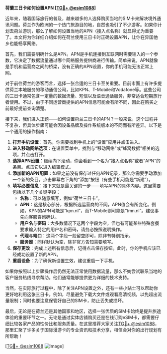 **荷蘭三日卡如何设置APN [[TG💪+ @esim1088](https://t.me/s/esim1088)]**

近年来，随着国际旅行的普及，越来越多的人选择购买当地的SIM卡来解决境外通讯问题。荷兰作为欧洲的一个热门旅游目的地，自然也吸引了不少游客。如果你计划去荷兰游玩，那么了解如何设置当地的APN（接入点名称）就显得尤为重要了。本文将为你详细介绍如何在荷兰使用三日卡时正确设置APN，让你在异国他乡也能畅享网络。

首先，我们需要明确什么是APN。APN是手机连接到互联网时需要输入的一个参数，它决定了数据流量通过哪个网络服务提供商进行传输。简单来说，APN就像是手机和运营商之间的桥梁，没有正确的APN设置，你的手机可能无法正常上网。

对于前往荷兰的游客而言，选择一张合适的三日卡至关重要。目前市面上有许多提供荷兰本地服务的移动通信公司，比如KPN、T-Mobile和Vodafone等。这些公司的三日卡通常包含一定量的数据流量、短信以及语音通话服务，非常适合短期旅行者使用。不过，由于不同运营商提供的APN信息可能会有所不同，因此在购买之前最好提前查询清楚。

接下来，我们进入正题——如何设置荷兰三日卡的APN？一般来说，这个过程并不复杂，但具体步骤可能会因设备品牌及操作系统版本的不同而有所差异。以下是一个通用的操作指南：

1. **打开手机设置**：首先，你需要找到手机上的“设置”应用并点击进入。
2. **进入移动网络选项**：在设置菜单中，找到与“移动网络”或“蜂窝数据”相关的选项，并点击打开。
3. **选择APN设置**：继续向下滚动，你会看到一个名为“接入点名称”或者“APN”的条目。点击它以进入编辑模式。
4. **添加新的APN配置**：如果之前没有保存过任何APN记录，那么你需要手动添加一个新的条目。点击屏幕右下角的“添加”按钮（有些手机可能是“新建”）。
5. **填写必要信息**：接下来就是最关键的一步——填写APN的具体内容。这里需要包括以下几个关键字段：
   - **名称**：可以随意填写，例如“荷兰三日卡”。
   - **APN**：这是核心部分，根据所选运营商的不同，APN值会有所变化。例如，KPN的APN可能是“kpn.nl”，而T-Mobile则可能是“tmn.nl”。建议事先向客服咨询确认。
   - **用户名**与**密码**：大多数情况下这两个字段为空，但也有可能某些特殊套餐要求输入特定的用户名和密码，请务必按照说明操作。
   - **代理**与**端口**：这两个字段一般留空即可，除非有特别指示。
   - **服务器**：同样默认为空，除非官方告知需要填写。
6. **保存更改**：完成上述所有信息后，记得点击保存按钮。此时，你的手机应该已经成功设置了新的APN。
7. **重启设备**：为了确保新设置生效，建议重启一下手机。

如果你按照以上步骤操作后仍然无法正常使用数据流量，那么不妨尝试联系当地的客户服务热线寻求帮助。他们通常能够提供更为详细的技术支持。

当然，在实际旅行过程中，除了关注APN设置之外，还有一些小贴士可以帮助你更好地利用这张三日卡。例如，尽量避免下载大文件或观看高清视频，以免超出流量限制；同时也要注意保管好自己的SIM卡，防止丢失或损坏。

最后，无论是在荷兰还是其他国家和地区，选择一张优质的SIM卡始终是提升旅途体验的重要环节之一。无论是通过实体店铺购买还是在线订购eSIM卡，都需要仔细比较各家产品的性价比和服务质量。在这里推荐大家关注[TG💪+ @esim1088](https://t.me/s/esim1088)，那里汇聚了许多关于国际漫游卡的专业资讯和技术分享，相信会对你的出行规划有所帮助！

[[TG💪+ @esim1088](https://t.me/s/esim1088) ![Image](https://i.postimg.cc/4NQfJmqS/Snipaste-2025-05-13-00-14-12.png)]